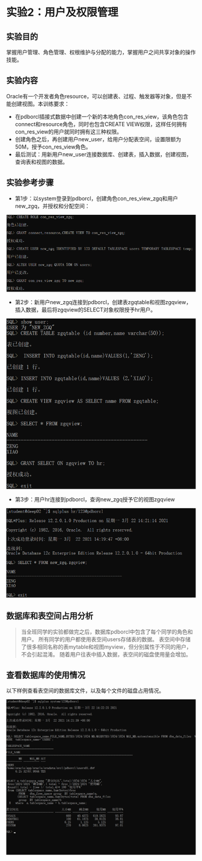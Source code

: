 # 实验2：用户及权限管理

## 实验目的

掌握用户管理、角色管理、权根维护与分配的能力，掌握用户之间共享对象的操作技能。

## 实验内容

Oracle有一个开发者角色resource，可以创建表、过程、触发器等对象，但是不能创建视图。本训练要求：

- 在pdborcl插接式数据中创建一个新的本地角色con_res_view，该角色包含connect和resource角色，同时也包含CREATE VIEW权限，这样任何拥有con_res_view的用户就同时拥有这三种权限。
- 创建角色之后，再创建用户new_user，给用户分配表空间，设置限额为50M，授予con_res_view角色。
- 最后测试：用新用户new_user连接数据库、创建表，插入数据，创建视图，查询表和视图的数据。

## 实验参考步骤

- 第1步：以system登录到pdborcl，创建角色con_res_view_zgq和用户new_zgq，并授权和分配空间：

![image-20210322134749919](image-20210322134749919.png)

- 第2步：新用户new_zgq连接到pdborcl，创建表zgqtable和视图zgqview，插入数据，最后将zgqview的SELECT对象权限授予hr用户。

![image-20210322142104446](image-20210322142104446.png)

- 第3步：用户hr连接到pdborcl，查询new_zgq授予它的视图zgqview

![image-20210322142154391](image-20210322142154391.png)

## 数据库和表空间占用分析

> 当全班同学的实验都做完之后，数据库pdborcl中包含了每个同学的角色和用户。
> 所有同学的用户都使用表空间users存储表的数据。
> 表空间中存储了很多相同名称的表mytable和视图myview，但分别属性于不同的用户，不会引起混淆。
> 随着用户往表中插入数据，表空间的磁盘使用量会增加。

## 查看数据库的使用情况

以下样例查看表空间的数据库文件，以及每个文件的磁盘占用情况。

![image-20210322142357856](image-20210322142357856.png)